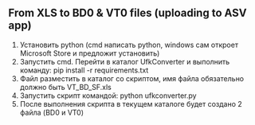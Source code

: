 ## From XLS to BD0 & VT0 files (uploading to ASV app)
1. Установить python (cmd написать python, windows сам откроет Microsoft Store и предложит установить)
3. Запустить cmd. Перейти в каталог UfkConverter и выполнить команду:
	pip install -r requirements.txt
4. Файл разместить в каталог со скриптом, имя файла обязательно должно быть VT_BD_SF.xls
5. Запустить скрипт командой:
	python ufkconverter.py
6. После выполнения скрипта в текущем каталоге будет создано 2 файла (BD0 и VT0)